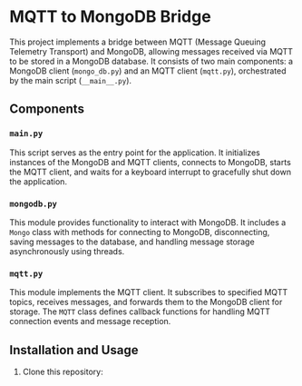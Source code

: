 # MQTT to MongoDB Bridge

This project implements a bridge between MQTT (Message Queuing Telemetry Transport) and MongoDB, allowing messages received via MQTT to be stored in a MongoDB database. It consists of two main components: a MongoDB client (`mongo_db.py`) and an MQTT client (`mqtt.py`), orchestrated by the main script (`__main__.py`).

## Components

### `main.py`

This script serves as the entry point for the application. It initializes instances of the MongoDB and MQTT clients, connects to MongoDB, starts the MQTT client, and waits for a keyboard interrupt to gracefully shut down the application.

### `mongodb.py`

This module provides functionality to interact with MongoDB. It includes a `Mongo` class with methods for connecting to MongoDB, disconnecting, saving messages to the database, and handling message storage asynchronously using threads.

### `mqtt.py`

This module implements the MQTT client. It subscribes to specified MQTT topics, receives messages, and forwards them to the MongoDB client for storage. The `MQTT` class defines callback functions for handling MQTT connection events and message reception.

## Installation and Usage

1. Clone this repository:

   ```bash
   
